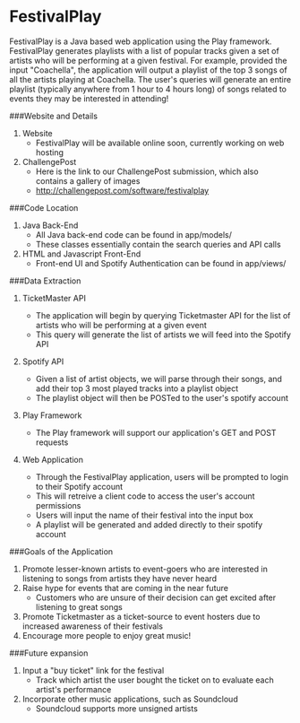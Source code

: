 FestivalPlay
============

FestivalPlay is a Java based web application using the Play framework. FestivalPlay generates playlists with a list of popular tracks given a set of artists who will be performing at a given festival. For example, provided the input "Coachella", the application will output a playlist of the top 3 songs of all the artists playing at Coachella. The user's queries will generate an entire playlist (typically anywhere from 1 hour to 4 hours long) of songs related to events they may be interested in attending!

###Website and Details
1. Website
	* FestivalPlay will be available online soon, currently working on web hosting
2. ChallengePost
	* Here is the link to our ChallengePost submission, which also contains a gallery of images
	* http://challengepost.com/software/festivalplay

###Code Location
1. Java Back-End
	* All Java back-end code can be found in app/models/
	* These classes essentially contain the search queries and API calls
2. HTML and Javascript Front-End
	* Front-end UI and Spotify Authentication can be found in app/views/

###Data Extraction

1. TicketMaster API
	* The application will begin by querying Ticketmaster API for the list of artists who will be performing at a given event
	* This query will generate the list of artists we will feed into the Spotify API

2. Spotify API
	* Given a list of artist objects, we will parse through their songs, and add their top 3 most played tracks into a playlist object
	* The playlist object will then be POSTed to the user's spotify account

3. Play Framework
	* The Play framework will support our application's GET and POST requests

4. Web Application
	* Through the FestivalPlay application, users will be prompted to login to their Spotify account
	* This will retreive a client code to access the user's account permissions
	* Users will input the name of their festival into the input box
	* A playlist will be generated and added directly to their spotify account

###Goals of the Application

1. Promote lesser-known artists to event-goers who are interested in listening to songs from artists they have never heard
2. Raise hype for events that are coming in the near future
	* Customers who are unsure of their decision can get excited after listening to great songs
3. Promote Ticketmaster as a ticket-source to event hosters due to increased awareness of their festivals
4. Encourage more people to enjoy great music!

###Future expansion
1. Input a "buy ticket" link for the festival
	* Track which artist the user bought the ticket on to evaluate each artist's performance
2. Incorporate other music applications, such as Soundcloud
	* Soundcloud supports more unsigned artists
